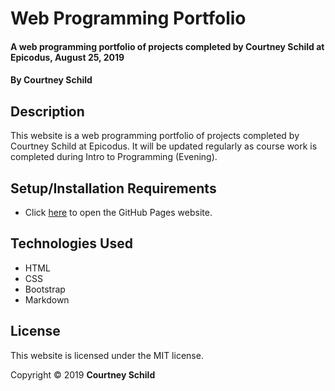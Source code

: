 # Web Programming Portfolio

#### A web programming portfolio of projects completed by Courtney Schild at Epicodus, August 25, 2019

#### By Courtney Schild

## Description

This website is a web programming portfolio of projects completed by Courtney Schild at Epicodus. It will be updated regularly as course work is completed during Intro to Programming (Evening).

## Setup/Installation Requirements

* Click [here](https://courtschmort.github.io/cs-web-programming-portfolio/) to open the GitHub Pages website.

<!--
## Known Bugs

{Are there issues that have not yet been resolved that you want to let users know you know? Outline any issues that would impact use of your application. Share any workarounds that are in place.}

## Support and contact details

{Let people know what to do if they run into any issues or have questions, ideas or concerns. Encourage them to contact you or make a contribution to the code.}
-->

## Technologies Used

* HTML
* CSS
* Bootstrap
* Markdown

## License

This website is licensed under the MIT license.

Copyright &copy; 2019 **Courtney Schild**
